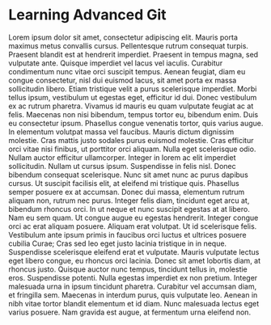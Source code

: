 # Learning Advanced Git

Lorem ipsum dolor sit amet, consectetur adipiscing elit. Mauris porta maximus metus convallis cursus. Pellentesque rutrum consequat turpis. Praesent blandit est at hendrerit imperdiet. Praesent in tempus magna, sed vulputate ante. Quisque imperdiet vel lacus vel iaculis. Curabitur condimentum nunc vitae orci suscipit tempus. Aenean feugiat, diam eu congue consectetur, nisl dui euismod lacus, sit amet porta ex massa sollicitudin libero.
Etiam tristique velit a purus scelerisque imperdiet. Morbi tellus ipsum, vestibulum ut egestas eget, efficitur id dui. Donec vestibulum ex ac rutrum pharetra. Vivamus id mauris eu quam vulputate feugiat ac at felis. Maecenas non nisi bibendum, tempus tortor eu, bibendum enim. Duis eu consectetur ipsum. Phasellus congue venenatis tortor, quis varius augue. In elementum volutpat massa vel faucibus. Mauris dictum dignissim molestie. Cras mattis justo sodales purus euismod molestie.
Cras efficitur orci vitae nisi finibus, ut porttitor orci aliquam. Nulla eget scelerisque odio. Nullam auctor efficitur ullamcorper. Integer in lorem ac elit imperdiet sollicitudin. Nullam ut cursus ipsum. Suspendisse in felis nisl. Donec bibendum consequat scelerisque. Nunc sit amet nunc ac purus dapibus cursus. Ut suscipit facilisis elit, at eleifend mi tristique quis. Phasellus semper posuere ex at accumsan.
Donec dui massa, elementum rutrum aliquam non, rutrum nec purus. Integer felis diam, tincidunt eget arcu at, bibendum rhoncus orci. In ut neque et nunc suscipit egestas at at libero. Nam eu sem quam. Ut congue augue eu egestas hendrerit. Integer congue orci ac erat aliquam posuere. Aliquam erat volutpat.
Ut id scelerisque felis. Vestibulum ante ipsum primis in faucibus orci luctus et ultrices posuere cubilia Curae; Cras sed leo eget justo lacinia tristique in in neque. Suspendisse scelerisque eleifend erat et vulputate. Mauris vulputate lectus eget libero congue, eu rhoncus orci lacinia. Donec sit amet lobortis diam, at rhoncus justo. Quisque auctor nunc tempus, tincidunt tellus in, molestie eros. Suspendisse potenti. Nulla egestas imperdiet ex non pretium. Integer malesuada urna in ipsum tincidunt pharetra. Curabitur vel accumsan diam, et fringilla sem. Maecenas in interdum purus, quis vulputate leo. Aenean in nibh vitae tortor blandit elementum et id diam. Nunc malesuada lectus eget varius posuere. Nam gravida est augue, at fermentum urna eleifend non.
